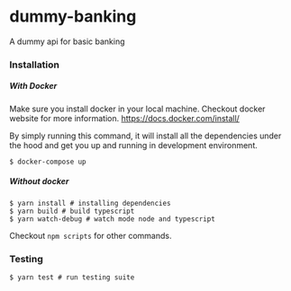 # dummy-banking
A dummy api for basic banking

### Installation

##### With Docker
Make sure you install docker in your local machine.
Checkout docker website for more information.
https://docs.docker.com/install/

By simply running this command, it will install all the dependencies under the hood
and get you up and running in development environment.

```
$ docker-compose up
```

##### Without docker
```
$ yarn install # installing dependencies
$ yarn build # build typescript
$ yarn watch-debug # watch mode node and typescript
```

Checkout `npm scripts` for other commands.

### Testing

```
$ yarn test # run testing suite
```

